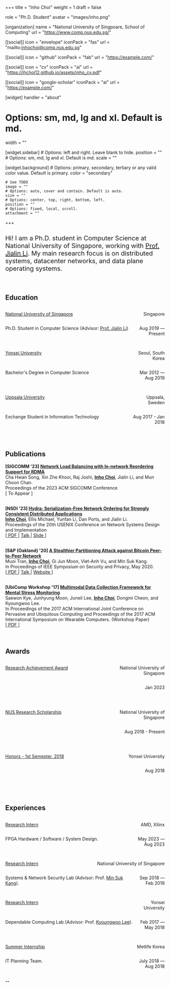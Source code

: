 +++
title = "Inho Choi"
weight = 1
draft = false

role = "Ph.D. Student" 
avatar = "images/inho.png"

[organization]
  name = "National University of Singpoare, School of Computing"
  url = "https://www.comp.nus.edu.sg/"

[[social]]
  icon = "envelope"
  iconPack = "fas"
  url = "mailto:inhochoi@comp.nus.edu.sg"

[[social]]
  icon = "github"
  iconPack = "fab"
  url = "https://example.com/"

[[social]]
  icon = "cv"
  iconPack = "ai"
  url = "https://ihchoi12.github.io/assets/inho_cv.pdf"

[[social]]
  icon = "google-scholar"
  iconPack = "ai"
  url = "https://example.com/"

[widget]
  handler = "about"
    
  # Options: sm, md, lg and xl. Default is md.
  width = ""

  [widget.sidebar]
    # Options: left and right. Leave blank to hide.
    position = ""
    # Options: sm, md, lg and xl. Default is md.
    scale = ""
    
  [widget.background]
    # Options: primary, secondary, tertiary or any valid color value. Default is primary.
    color = "secondary"
    
    # See TODO
    image = ""
    # Options: auto, cover and contain. Default is auto.
    size = ""
    # Options: center, top, right, bottom, left.
    position = ""
    # Options: fixed, local, scroll.
    attachment = ""
+++
## 
<p style="font-size:20px">
Hi! I am a Ph.D. student in Computer Science at National University of Singapore, 
working with <a href="https://www.comp.nus.edu.sg/~lijl/">Prof. Jialin Li</a>.
My main research focus is on distributed systems, datacenter networks, and data plane 
operating systems. 
</p> 
<br style = “line-height:100px;”>

## Education
  <div id="header">
      <p style="float: left; width: 80%; text-align: left;">
        <a href="https://www.comp.nus.edu.sg/~lijl/" class="font-bold">National University of Singapore</a>
      </p>
      <p style="float: left; width: 20%; text-align: right;">
        Singapore
      </p>
      <p style="float: left; width: 80%; text-align: left;">
        Ph.D. Student in Computer Science 
        (Advisor: <a href="https://www.comp.nus.edu.sg/~lijl/" >Prof. Jialin Li</a>)
      </p>
      <p style="float: left; width: 20%; height: 50px; text-align: right;">
        Aug 2019 — Present
      </p>
      <!--  -->
      <p style="float: left; width: 80%; text-align: left;">
        <a href="https://www.yonsei.ac.kr/en_sc/index.jsp" class="font-bold">Yonsei University</a>
      </p>
      <p style="float: left; width: 20%; text-align: right;">
        Seoul, South Korea
      </p>
      <p style="float: left; width: 80%; text-align: left;">
        Bachelor's Degree in Computer Science
      </p>
      <p style="float: left; width: 20%; height: 50px; text-align: right;">
        Mar 2012 — Aug 2019
      </p>
      <!--  -->
      <p style="float: left; width: 80%; text-align: left;">
        <a href="https://www.it.uu.se/" class="font-bold">Uppsala University</a>
      </p>
      <p style="float: left; width: 20%; text-align: right;">
        Uppsala, Sweden
      </p>
      <p style="float: left; width: 80%; text-align: left;">
        Exchange Student in Information Technology
      </p>
      <p style="float: left; width: 20%; height: 100px; text-align: right;">
        Aug 2017 - Jan 2018
      </p>
  </div>

## Publications
  <b>[SIGCOMM '23]
  <a href="https://conferences.sigcomm.org/sigcomm/2023/"> Network Load Balancing with In-network Reordering Support for RDMA</a> </b> <br>
  Cha Hwan Song, Xin Zhe Khooi, Raj Joshi, <b><u>Inho Choi</u></b>, Jialin Li, and Mun Choon Chan. <br>
  Proceedings of the 2023 ACM SIGCOMM Conference <br>
  [ To Appear ]
  <br><br>

  <b>[NSDI '23]
  <a href="https://www.usenix.org/conference/nsdi23/presentation/choi"> Hydra: Serialization-Free Network Ordering for Strongly Consistent Distributed Applications</a> </b> <br>
  <b><u>Inho Choi</u></b>, Ellis Michael, Yunfan Li, Dan Ports, and Jialin Li. <br>
  Proceedings of the 20th USENIX Conference on Network Systems Design and Implementation<br>
  [<a href="https://www.usenix.org/system/files/nsdi23-choi.pdf"> PDF </a> | 
  <a href="https://www.youtube.com/watch?v=1TmAhFjczfs"> Talk </a> |
  <a href="https://www.usenix.org/system/files/nsdi23_slides_choi.pdf"> Slide </a>]
  <br><br>
  
  <b>[S\&P (Oakland) '20]
  <a href="https://ihchoi12.github.io/assets/tran2020stealthier.pdf">
  A Stealthier Partitioning Attack against Bitcoin Peer-to-Peer Network</a> </b> <br>
  Muoi Tran, <b><u>Inho Choi</u></b>, Gi Jun Moon, Viet-Anh Vu, and Min Suk Kang. <br>
  In Proceedings of IEEE Symposium on Security and Privacy, May 2020.<br>
  [<a href="https://ihchoi12.github.io/assets/tran2020stealthier.pdf"> PDF </a> | 
  <a href="https://www.youtube.com/watch?v=MYuj7iksxKA"> Talk </a> |
  <a href="https://erebus-attack.comp.nus.edu.sg/"> Website </a>]
  <br><br>
  
  <b>[UbiComp Workshop '17]
  <a href="https://ubicomp-mental-health.github.io/papers/2017/stress-kye.pdf">
  Multimodal Data Collection Framework for Mental Stress Monitoring</a> </b> <br>
  Saewon Kye, Junhyung Moon, Juneil Lee, <b><u>Inho Choi</u></b>, Dongmi Cheon, and Kyoungwoo Lee. <br>
  In Proceedings of the 2017 ACM International Joint Conference on Pervasive and Ubiquitous Computing and Proceedings of the 2017 ACM International Symposium on Wearable Computers. (Workshop Paper) <br>
  [<a href="https://ubicomp-mental-health.github.io/papers/2017/stress-kye.pdf"> PDF </a>]
<br><br><br>
## Awards
<div>
    <p style="float: left; width: 60%; text-align: left;">
      <a href="https://www.comp.nus.edu.sg/programmes/pg/awards/deans/" class="font-bold">Research Achievement Award</a>
    </p>
    <p style="float: left; width: 40%; text-align: right;">
      National University of Singapore
    </p>
    <p style="float: left; width: 100%; height: 50px; text-align: right;">
      Jan 2023
    </p>
    <p style="float: left; width: 60%; text-align: left;">
      <a href="https://www.comp.nus.edu.sg/programmes/pg/phdcs/scholarships/#financial" class="font-bold">NUS Research Scholarship</a>
    </p>
    <p style="float: left; width: 40%; text-align: right;">
      National University of Singapore
    </p>
    <p style="float: left; width: 100%; height: 50px; text-align: right;">
      Aug 2018 - Present
    </p>
    <p style="float: left; width: 60%; text-align: left;">
      <a href="https://cs.yonsei.ac.kr:59290/eng/index.php" class="font-bold">Honors - 1st Semester, 2018</a>
    </p>
    <p style="float: left; width: 40%; text-align: right;">
      Yonsei University
    </p>
    <p style="float: left; width: 100%; height: 100px; text-align: right;">
      Aug 2018
    </p>
</div>

 ## Experiences
 <div>
    <p style="float: left; width: 50%; text-align: left;">
      <a href="https://www.yonsei.ac.kr/en_sc/index.jsp" class="font-bold">Research Intern </a>
    </p>
    <p style="float: left; width: 50%; text-align: right;">
      AMD, Xilinx
    </p>
    <p style="float: left; width: 80%; text-align: left;">
      FPGA Hardware / Software / System Design.
    </p>
    <p style="float: left; width: 20%; height: 50px; text-align: right;">
      May 2023 — Aug 2023
    </p>
    <!--  -->
    <p style="float: left; width: 50%; text-align: left;">
      <a href="https://www.yonsei.ac.kr/en_sc/index.jsp" class="font-bold">Research Intern</a>
    </p>
    <p style="float: left; width: 50%; text-align: right;">
      National University of Singapore
    </p>
    <p style="float: left; width: 80%; text-align: left;">
      Systems & Network Security Lab (Advisor: Prof. <a href="https://netsp.kaist.ac.kr/" >Min Suk Kang</a>).
    </p>
    <p style="float: left; width: 20%; height: 50px; text-align: right;">
      Sep 2018 — Feb 2019
    </p>
    <!--  -->
    <p style="float: left; width: 80%; text-align: left;">
      <a href="https://www.yonsei.ac.kr/en_sc/index.jsp" class="font-bold">Research Intern</a>
    </p>
    <p style="float: left; width: 20%; text-align: right;">
      Yonsei University
    </p>
    <p style="float: left; width: 80%; text-align: left;">
      Dependable Computing Lab (Advisor: Prof. <a href="http://dclab.yonsei.ac.kr/" >Kyoungwoo Lee</a>).
    </p>
    <p style="float: left; width: 20%; height: 50px; text-align: right;">
      Feb 2017 — May 2018
    </p>
    <!--  -->
    <p style="float: left; width: 50%; text-align: left;">
      <a href="" class="font-bold">Summer Internship</a>
    </p>
    <p style="float: left; width: 50%; text-align: right;">
      Metlife Korea
    </p>
    <p style="float: left; width: 80%; text-align: left;">
      IT Planning Team.
    </p>
    <p style="float: left; width: 20%; height: 50px; text-align: right;">
      July 2018 — Aug 2018
    </p>
    <!--  -->
</div>
<br>

##### --